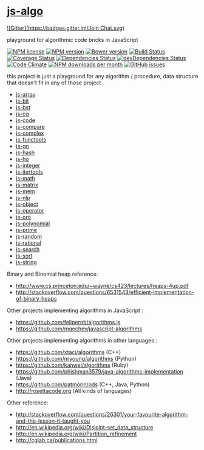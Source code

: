 [js-algo](http://aureooms.github.io/js-algo)
====
[![Gitter](https://badges.gitter.im/Join Chat.svg)](https://gitter.im/aureooms/js-algo?utm_source=badge&utm_medium=badge&utm_campaign=pr-badge&utm_content=badge)

playground for algorithmic code bricks in JavaScript

[![NPM license](http://img.shields.io/npm/l/aureooms-js-algo.svg?style=flat)](https://raw.githubusercontent.com/aureooms/js-algo/master/LICENSE)
[![NPM version](http://img.shields.io/npm/v/aureooms-js-algo.svg?style=flat)](https://www.npmjs.org/package/aureooms-js-algo)
[![Bower version](http://img.shields.io/bower/v/aureooms-js-algo.svg?style=flat)](http://bower.io/search/?q=aureooms-js-algo)
[![Build Status](http://img.shields.io/travis/aureooms/js-algo.svg?style=flat)](https://travis-ci.org/aureooms/js-algo)
[![Coverage Status](http://img.shields.io/coveralls/aureooms/js-algo.svg?style=flat)](https://coveralls.io/r/aureooms/js-algo)
[![Dependencies Status](http://img.shields.io/david/aureooms/js-algo.svg?style=flat)](https://david-dm.org/aureooms/js-algo#info=dependencies)
[![devDependencies Status](http://img.shields.io/david/dev/aureooms/js-algo.svg?style=flat)](https://david-dm.org/aureooms/js-algo#info=devDependencies)
[![Code Climate](http://img.shields.io/codeclimate/github/aureooms/js-algo.svg?style=flat)](https://codeclimate.com/github/aureooms/js-algo)
[![NPM downloads per month](http://img.shields.io/npm/dm/aureooms-js-algo.svg?style=flat)](https://www.npmjs.org/package/aureooms-js-algo)
[![GitHub issues](http://img.shields.io/github/issues/aureooms/js-algo.svg?style=flat)](https://github.com/aureooms/js-algo/issues)
  


this project is just a playground for any algorithm / procedure, data structure that doesn't fit in any of those project

  - [js-array](https://github.com/aureooms/js-array)
  - [js-bit](https://github.com/aureooms/js-bit)
  - [js-bst](https://github.com/aureooms/js-bst)
  - [js-cg](https://github.com/aureooms/js-cg)
  - [js-code](https://github.com/aureooms/js-code)
  - [js-compare](https://github.com/aureooms/js-compare)
  - [js-complex](https://github.com/aureooms/js-complex)
  - [js-functools](https://github.com/aureooms/js-functools)
  - [js-gn](https://github.com/aureooms/js-gn)
  - [js-hash](https://github.com/aureooms/js-hash)
  - [js-ho](https://github.com/aureooms/js-ho)
  - [js-integer](https://github.com/aureooms/js-integer)
  - [js-itertools](https://github.com/aureooms/js-itertools)
  - [js-math](https://github.com/aureooms/js-math)
  - [js-matrix](https://github.com/aureooms/js-matrix)
  - [js-mem](https://github.com/aureooms/js-mem)
  - [js-nlp](https://github.com/aureooms/js-nlp)
  - [js-object](https://github.com/aureooms/js-object)
  - [js-operator](https://github.com/aureooms/js-operator)
  - [js-oro](https://github.com/aureooms/js-oro)
  - [js-polynomial](https://github.com/aureooms/js-polynomial)
  - [js-prime](https://github.com/aureooms/js-prime)
  - [js-random](https://github.com/aureooms/js-random)
  - [js-rational](https://github.com/aureooms/js-rational)
  - [js-search](https://github.com/aureooms/js-search)
  - [js-sort](https://github.com/aureooms/js-sort)
  - [js-string](https://github.com/aureooms/js-string)


Binary and Binomial heap reference:

  - http://www.cs.princeton.edu/~wayne/cs423/lectures/heaps-4up.pdf
  - http://stackoverflow.com/questions/6531543/efficient-implementation-of-binary-heaps


Other projects implementing algorithms in JavaScript :

  - https://github.com/felipernb/algorithms.js
  - https://github.com/mgechev/javascript-algorithms

Other projects implementing algorithms in other languages :

  - https://github.com/xtaci/algorithms (C++)
  - https://github.com/nryoung/algorithms (Python)
  - https://github.com/kanwei/algorithms (Ruby)
  - https://github.com/phishman3579/java-algorithms-implementation (Java)
  - https://github.com/patmorin/ods (C++, Java, Python)
  - http://rosettacode.org (All kinds of languages)

Other reference:

  - http://stackoverflow.com/questions/26301/your-favourite-algorithm-and-the-lesson-it-taught-you
  - http://en.wikipedia.org/wiki/Disjoint-set_data_structure
  - http://en.wikipedia.org/wiki/Partition_refinement
  - http://cglab.ca/publications.html
